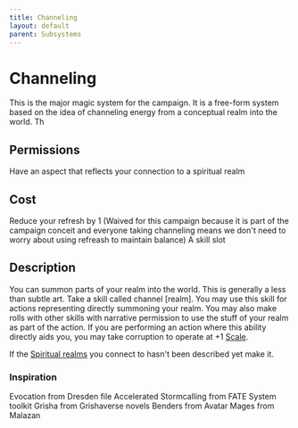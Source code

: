 ```yaml
---
title: Channeling
layout: default
parent: Subsystems
---
```


# Channeling
This is the major magic system for the campaign. It is a free-form system based on the idea of channeling energy from a conceptual realm into the world. Th

## Permissions
Have an aspect that reflects your connection to a spiritual realm

## Cost
Reduce your refresh by 1 (Waived for this campaign because it is part of the campaign conceit and everyone taking channeling means we don't need to worry about using refreash to maintain balance)
A skill slot

## Description
You can summon parts of your realm into the world. This is generally a less than subtle art. Take a skill called channel \[realm]. You may use this skill for actions representing directly summoning your realm. You may also make rolls with other skills with narrative permission to use the stuff of your realm as part of the action. If you are performing an action where this ability directly aids you, you may take corruption to operate at +1 [Scale](/FATE_in_the_BAWG/subsytems/Scale.html).

If the [Spiritual realms](/FATE_in_the_BAWG/locations/Spiritual_realms.html) you connect to hasn't been described yet make it.

### Inspiration
Evocation from Dresden file Accelerated
Stormcalling from FATE System toolkit
Grisha from Grishaverse novels
Benders from Avatar
Mages from Malazan